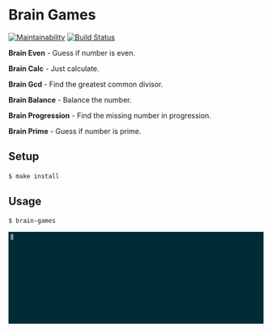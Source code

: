 # Brain Games

[![Maintainability](https://api.codeclimate.com/v1/badges/cb998024a014890af6f2/maintainability)](https://codeclimate.com/github/mgurbanzade/brain-games/maintainability)
[![Build Status](https://travis-ci.org/mgurbanzade/brain-games.svg?branch=master)](https://travis-ci.org/mgurbanzade/brain-games)


**Brain Even** - Guess if number is even.

**Brain Calc** - Just calculate.

**Brain Gcd** - Find the greatest common divisor.

**Brain Balance** - Balance the number.

**Brain Progression** - Find the missing number in progression.

**Brain Prime** - Guess if number is prime.

## Setup

```sh
$ make install
```

## Usage

```sh
$ brain-games
```

![Usage](https://github.com/mgurbanzade/brain-games/blob/master/common/demo.gif)
